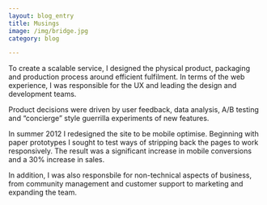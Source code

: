 ```yaml
---
layout: blog_entry
title: Musings
image: /img/bridge.jpg
category: blog

---
```

To create a scalable service, I designed the physical product, packaging and production process around efficient fulfilment. In terms of the web experience, I was responsible for the UX and leading the design and development teams.

Product decisions were driven by user feedback, data analysis, A/B testing and “concierge” style guerrilla experiments of new features.

In summer 2012 I redesigned the site to be mobile optimise. Beginning with paper prototypes I sought to test ways of stripping back the pages to work responsively. The result was a significant increase in mobile conversions and a 30% increase in sales.

In addition, I was also responsbile for non-technical aspects of business, from community management and customer support to marketing and expanding the team.